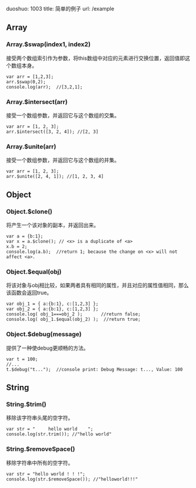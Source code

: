 duoshuo: 1003
title: 简单的例子
url: /example

## Array
### Array.$swap(index1, index2)
接受两个数组索引作为参数，将this数组中对应的元素进行交换位置，返回值即这个数组本身。

    var arr = [1,2,3];
    arr.$swap(0,2);
    console.log(arr);  //[3,2,1];

### Array.$intersect(arr)
接受一个数组参数，并返回它与这个数组的交集。

    var arr = [1, 2, 3];
    arr.$intersect([3, 2, 4]); //[2, 3]

### Array.$unite(arr)
接受一个数组参数，并返回它与这个数组的并集。

    var arr = [1, 2, 3];
    arr.$unite([2, 4, 1]); //[1, 2, 3, 4]

## Object
### Object.$clone()
将产生一个该对象的副本，并返回出来。

    var a = {b:1};
    var x = a.$clone(); // <x> is a duplicate of <a>
    x.b = 2;
    console.log(a.b);  //return 1; because the change on <x> will not affect <a>.

### Object.$equal(obj)
将该对象与obj相比较，如果两者具有相同的属性，并且对应的属性值相同，那么该函数会返回true。
    
    var obj_1 = { a:{b:1}, c:[1,2,3] };
    var obj_2 = { a:{b:1}, c:[1,2,3] };
    console.log( obj_1===obj_2 );       //return false;
    console.log( obj_1.$equal(obj_2) );  //return true;

### Object.$debug(message)
提供了一种使debug更顺畅的方法。

    var t = 100;
    //...
    t.$debug("t...");  //console print: Debug Message: t..., Value: 100

## String

### String.$trim()
移除该字符串头尾的空字符。

    var str = "     hello world    ";
    console.log(str.trim()); //"hello world"

### String.$removeSpace()
移除字符串中所有的空字符。

    var str = "hello world ! ! !";
    console.log(str.$removeSpace()); //"helloworld!!!"